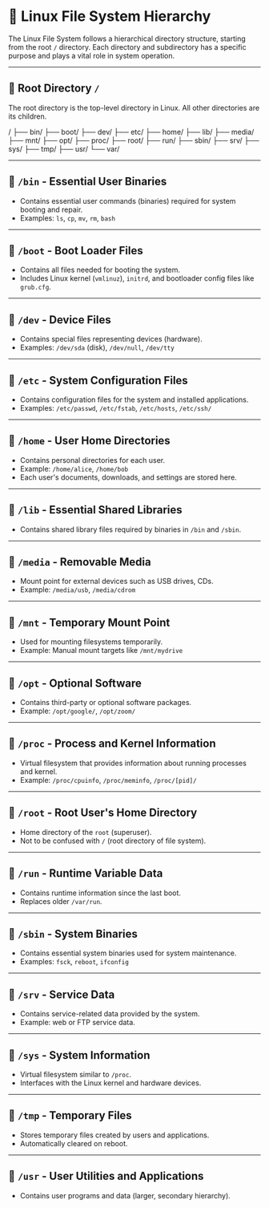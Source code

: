 # 🐧 Linux File System Hierarchy

The Linux File System follows a hierarchical directory structure, starting from the root `/` directory. Each directory and subdirectory has a specific purpose and plays a vital role in system operation.

---

## 📂 Root Directory `/`

The root directory is the top-level directory in Linux. All other directories are its children.

/
├── bin/
├── boot/
├── dev/
├── etc/
├── home/
├── lib/
├── media/
├── mnt/
├── opt/
├── proc/
├── root/
├── run/
├── sbin/
├── srv/
├── sys/
├── tmp/
├── usr/
└── var/


---

## 📁 `/bin` - Essential User Binaries

- Contains essential user commands (binaries) required for system booting and repair.
- Examples: `ls`, `cp`, `mv`, `rm`, `bash`

---

## 📁 `/boot` - Boot Loader Files

- Contains all files needed for booting the system.
- Includes Linux kernel (`vmlinuz`), `initrd`, and bootloader config files like `grub.cfg`.

---

## 📁 `/dev` - Device Files

- Contains special files representing devices (hardware).
- Examples: `/dev/sda` (disk), `/dev/null`, `/dev/tty`

---

## 📁 `/etc` - System Configuration Files

- Contains configuration files for the system and installed applications.
- Examples: `/etc/passwd`, `/etc/fstab`, `/etc/hosts`, `/etc/ssh/`

---

## 📁 `/home` - User Home Directories

- Contains personal directories for each user.
- Example: `/home/alice`, `/home/bob`
- Each user's documents, downloads, and settings are stored here.

---

## 📁 `/lib` - Essential Shared Libraries

- Contains shared library files required by binaries in `/bin` and `/sbin`.

---

## 📁 `/media` - Removable Media

- Mount point for external devices such as USB drives, CDs.
- Example: `/media/usb`, `/media/cdrom`

---

## 📁 `/mnt` - Temporary Mount Point

- Used for mounting filesystems temporarily.
- Example: Manual mount targets like `/mnt/mydrive`

---

## 📁 `/opt` - Optional Software

- Contains third-party or optional software packages.
- Example: `/opt/google/`, `/opt/zoom/`

---

## 📁 `/proc` - Process and Kernel Information

- Virtual filesystem that provides information about running processes and kernel.
- Example: `/proc/cpuinfo`, `/proc/meminfo`, `/proc/[pid]/`

---

## 📁 `/root` - Root User's Home Directory

- Home directory of the `root` (superuser).
- Not to be confused with `/` (root directory of file system).

---

## 📁 `/run` - Runtime Variable Data

- Contains runtime information since the last boot.
- Replaces older `/var/run`.

---

## 📁 `/sbin` - System Binaries

- Contains essential system binaries used for system maintenance.
- Examples: `fsck`, `reboot`, `ifconfig`

---

## 📁 `/srv` - Service Data

- Contains service-related data provided by the system.
- Example: web or FTP service data.

---

## 📁 `/sys` - System Information

- Virtual filesystem similar to `/proc`.
- Interfaces with the Linux kernel and hardware devices.

---

## 📁 `/tmp` - Temporary Files

- Stores temporary files created by users and applications.
- Automatically cleared on reboot.

---

## 📁 `/usr` - User Utilities and Applications

- Contains user programs and data (larger, secondary hierarchy).










































